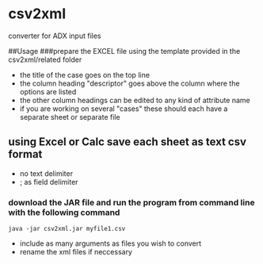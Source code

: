 csv2xml
=======

converter for ADX input files

##Usage
###prepare the EXCEL file  using the template provided in the csv2xml/related folder
- the title of the case goes on the top line
- the column heading "descriptor" goes above the column where the options are listed
- the other column headings can be edited to any kind of attribute name
- if you are working on several "cases" these should each have a separate sheet or separate file

## using Excel or Calc save each sheet as text csv format
- no text delimiter
- ; as field delimiter

### download the JAR file and run the program from command line with the following command
```
java -jar csv2xml.jar myfile1.csv
```
- include as many arguments as files you wish to convert
- rename the xml files if neccessary

